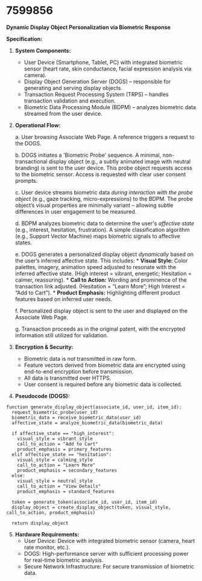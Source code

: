 # 7599856

**Dynamic Display Object Personalization via Biometric Response**

**Specification:**

1.  **System Components:**
    *   User Device (Smartphone, Tablet, PC) with integrated biometric sensor (heart rate, skin conductance, facial expression analysis via camera).
    *   Display Object Generation Server (DOGS) – responsible for generating and serving display objects.
    *   Transaction Request Processing System (TRPS) – handles transaction validation and execution.
    *   Biometric Data Processing Module (BDPM) – analyzes biometric data streamed from the user device.

2.  **Operational Flow:**

    a.  User browsing Associate Web Page. A reference triggers a request to the DOGS.

    b.  DOGS initiates a 'Biometric Probe' sequence. A minimal, non-transactional display object (e.g., a subtly animated image with neutral branding) is sent to the user device.  This probe object requests access to the biometric sensor. Access is requested with clear user consent prompts.

    c.  User device streams biometric data *during interaction with the probe object* (e.g., gaze tracking, micro-expressions) to the BDPM. The probe object’s visual properties are minimally variant – allowing subtle differences in user engagement to be measured.

    d.  BDPM analyzes biometric data to determine the user's *affective state* (e.g., interest, hesitation, frustration). A simple classification algorithm (e.g., Support Vector Machine) maps biometric signals to affective states.

    e.  DOGS generates a personalized display object *dynamically* based on the user’s inferred affective state. This includes:
        *   **Visual Style:**  Color palettes, imagery, animation speed adjusted to resonate with the inferred affective state.  (High interest = vibrant, energetic; Hesitation = calmer, reassuring).
        *   **Call to Action:** Wording and prominence of the transaction link adjusted. (Hesitation = “Learn More”; High Interest = “Add to Cart”).
        *   **Product Emphasis:**  Highlighting different product features based on inferred user needs.

    f.  Personalized display object is sent to the user and displayed on the Associate Web Page.

    g.  Transaction proceeds as in the original patent, with the encrypted information still utilized for validation.

3.  **Encryption & Security:**
    *   Biometric data is *not* transmitted in raw form.
    *   Feature vectors derived from biometric data are encrypted using end-to-end encryption before transmission.
    *   All data is transmitted over HTTPS.
    *   User consent is required before any biometric data is collected.

4.  **Pseudocode (DOGS):**

```
function generate_display_object(associate_id, user_id, item_id):
  request_biometric_probe(user_id)
  biometric_data = receive_biometric_data(user_id)
  affective_state = analyze_biometric_data(biometric_data)

  if affective_state == "high_interest":
    visual_style = vibrant_style
    call_to_action = "Add to Cart"
    product_emphasis = primary_features
  elif affective_state == "hesitation":
    visual_style = calming_style
    call_to_action = "Learn More"
    product_emphasis = secondary_features
  else:
    visual_style = neutral_style
    call_to_action = "View Details"
    product_emphasis = standard_features

  token = generate_token(associate_id, user_id, item_id)
  display_object = create_display_object(token, visual_style, call_to_action, product_emphasis)

  return display_object
```

5.  **Hardware Requirements:**
    *   User Device: Device with integrated biometric sensor (camera, heart rate monitor, etc.).
    *   DOGS: High-performance server with sufficient processing power for real-time biometric analysis.
    *   Secure Network Infrastructure: For secure transmission of biometric data.